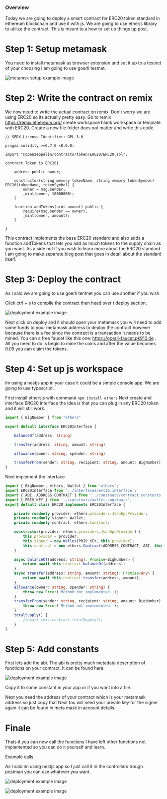 ### Overview

Today we are going to deploy a smart contract for ERC20 token standard in ethereum blockchain and use it with js. We are going to use etherjs library to utilize the contract. This is meant to a how to set up things up post. 

# Step 1: Setup metamask

You need to install metamask as browser extension and set it up to a testnet of your choosing I am going to use goerli testnet. 

<img src="../../assets/images/how-to-deploy-and-use-erc20-smart-contract/metamask-setup.png"
     alt="metamsk setup example image"
     class="img"/>

# Step 2: Write the contract on remix

We now need to write the actual contract on remix. Don't worry we are using ERC20 so its actually pretty easy. 
Go to remix https://remix.ethereum.org/ create workspace blank workspace or template with ERC20.
Create a new file folder does not matter and write this code.

```solidity
// SPDX-License-Identifier: GPL-3.0

pragma solidity >=0.7.0 <0.9.0;

import "@openzeppelin/contracts/token/ERC20/ERC20.sol";

contract Token is ERC20{

    address public owner;

    constructor(string memory tokenName, string memory tokenSymbol) ERC20(tokenName, tokenSymbol) {
        owner = msg.sender;
        _mint(owner, 10000000);
    }

    function addTokens(uint amount) public {
        require(msg.sender == owner);
        _mint(owner, amount);
    }

}
```

This contract implements the base ERC20 standard and also adds a function addTokens that lets you add as much tokens to the supply chain as you want.
As a side not if you wish to learn more about the ERC20 standard I am going to make separate blog post that goes in detail about the standard itself.

# Step 3: Deploy the contract

As I said we are going to use goerli tentnet you can use another if you wish.

Click ctrl + s to compile the contract then head over t deploy section.

<img src="../../assets/images/how-to-deploy-and-use-erc20-smart-contract/deployment.png"
     alt="deployment example image"
     class="img"/>

Next click on deploy and it should open your metamask you will need to add some funds to your metamask address to deploy the contract however because there is a fee since the contract is a transaction it needs to be mined. You can a free faucet like this one: https://goerli-faucet.pk910.de . All you need to do is begin to mine the coins and after the value becomes 0.05 you can claim the tokens.

# Step 4: Set up js workspace

Im using a nestjs app in your case it could be a simple console app. We are going to use typescript. 

First install ethersjs with command `npm install ethers` 
Next create and interface ERC20 interface the idea is that you can plug in any ERC20 token and it will still work.

``` typescript
import { BigNumber } from "ethers"

export default interface ERC20Interface {

    balanceOf(address: string)

    transfer(address: string, amount: string)

    allowance(owner: string, spender: string)

    transferFrom(sender: string, recipient: string, amount: BigNumber)
}
```

Next implement the interface

```typescript
import { BigNumber, ethers, Wallet } from 'ethers';
import ERC20Interface from '../interfaces/erc20.interface';
import { ABI, ADDRESS_CONTRACT } from '../constnats/contract.constants';
import { PRIV_KEY } from '../constnats/wallet.constnats';
export default class ERC20 implements ERC20Interface {

    private readonly provider: ethers.providers.JsonRpcProvider;
    private readonly signer: Wallet;
    private readonly contract: ethers.Contract;

    constructor(provider: ethers.providers.JsonRpcProvider) {
        this.provider = provider;
        this.signer = new Wallet(PRIV_KEY, this.provider);
        this.contract = new ethers.Contract(ADDRESS_CONTRACT, ABI, this.signer);
    }

    async balanceOf(address: string): Promise<BigNumber> {
        return await this.contract.balanceOf(address);
    }
    async transfer(address: string, amount: string): Promise<any> {
        return await this.contract.transfer(address, amount);
    }
    allowance(owner: string, spender: string) {
        throw new Error('Method not implemented.');
    }
    transferFrom(sender: string, recipient: string, amount: BigNumber) {
        throw new Error('Method not implemented.');
    }
    totalSupply() {
        //await this.contract.totalSupply();
    }
}
```

# Step 5: Add constants

First lets add the abi. The abi is pretty much metadata description of functions on your contract. It can be found here.

<img src="../../assets/images/how-to-deploy-and-use-erc20-smart-contract/abi.png"
     alt="deployment example image"
     class="img"/>

Copy it to some constant in your app or if you want into a file.

Next you need the address of your contract which is your metamask address so just copy that
Next tou will need your private key for the signer again it can be found in meta mask in account details.

# Finale 
Thats it you can now call the functions I have left other functions not implemented so you can do it yourself and learn.

Example calls

As I said im using nestjs app so I just call it in the controllers trough postman you can use whatever you want.

<img src="../../assets/images/how-to-deploy-and-use-erc20-smart-contract/e1.png"
     alt="deployment example image"
     class="img"/>

<img src="../../assets/images/how-to-deploy-and-use-erc20-smart-contract/e2.png"
     alt="deployment example image"
     class="img"/>